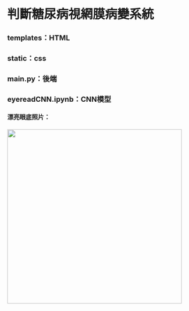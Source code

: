 # 判斷糖尿病視網膜病變系統
### templates：HTML
### static：css
### main.py：後端
### eyereadCNN.ipynb：CNN模型

#### 漂亮眼底照片：

<img src="https://github.com/THU-Web-Design/Diagnosing-diabetic-retinopathy-system/assets/146343786/63d3549a-7f92-47ba-b4aa-b52a710c93d1" width='400px' heigh='400px'>

